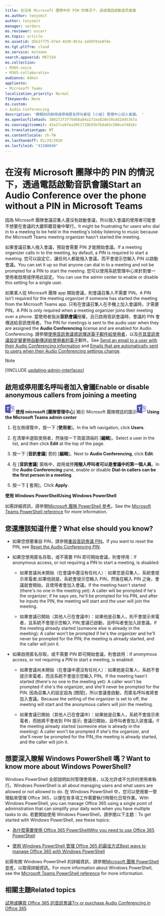 ```yaml
---
title: 在沒有 Microsoft 團隊中的 PIN 的情況下，透過電話啟動音訊會議
ms.author: tonysmit
author: tonysmit
manager: serdars
ms.reviewer: oscarr
ms.topic: article
ms.assetid: d5b1f775-d7ed-4d30-853a-1d49f81e8fde
ms.tgt.pltfrm: cloud
ms.service: msteams
search.appverid: MET150
ms.collection:
- M365-voice
- M365-collaboration
audience: Admin
appliesto:
- Microsoft Teams
localization_priority: Normal
f1keywords: None
ms.custom:
- Audio Conferencing
description: '瞭解如何啟用或停用匿名呼叫者從 [小組] 管理中心加入會議。 '
ms.openlocfilehash: 380272f3f70d68a04a171ea820e391dd2dd5347a
ms.sourcegitcommit: 43a17ce6fea3951719b55bfbda03c500cef4816c
ms.translationtype: MT
ms.contentlocale: zh-TW
ms.lasthandoff: 01/29/2020
ms.locfileid: "41580840"
---
```

# <a name="start-an-audio-conference-over-the-phone-without-a-pin-in-microsoft-teams"></a><span data-ttu-id="208cd-103">在沒有 Microsoft 團隊中的 PIN 的情況下，透過電話啟動音訊會議</span><span class="sxs-lookup"><span data-stu-id="208cd-103">Start an Audio Conference over the phone without a PIN in Microsoft Teams</span></span>

<span data-ttu-id="208cd-104">因為 Microsoft 團隊會議召集人還沒有啟動會議，所以撥入會議的使用者可能會不想要在會議的大廳聆聽音樂中舉行。</span><span class="sxs-lookup"><span data-stu-id="208cd-104">It might be frustrating for users who dial in to a meeting to be held in the meeting's lobby listening to music because the Microsoft Teams meeting organizer hasn't started the meeting.</span></span> 
  
<span data-ttu-id="208cd-105">如果會議召集人撥入會議，預設會需要 PIN 才能開始會議。</span><span class="sxs-lookup"><span data-stu-id="208cd-105">If a meeting organizer calls in to the meeting, by default, a PIN is required to start a meeting.</span></span> <span data-ttu-id="208cd-106">您可以設定它，讓任何人都能撥入會議，而不會提示您輸入 PIN 以啟動會議。</span><span class="sxs-lookup"><span data-stu-id="208cd-106">You can set it up so that anyone can dial in to a meeting and not be prompted for a PIN to start the meeting.</span></span> <span data-ttu-id="208cd-107">您可以使用系統管理中心來針對單一使用者啟用或停用此設定。</span><span class="sxs-lookup"><span data-stu-id="208cd-107">You can use the admin center to enable or disable this setting for a single user.</span></span>
  
<span data-ttu-id="208cd-108">如果某人從 Microsoft 團隊 app 開始會議，則會議召集人不需要 PIN。</span><span class="sxs-lookup"><span data-stu-id="208cd-108">A PIN isn't required for the meeting organizer if someone has started the meeting from the Microsoft Teams app.</span></span> <span data-ttu-id="208cd-109">只有在會議召集人在手機上加入會議時，才需要 PIN。</span><span class="sxs-lookup"><span data-stu-id="208cd-109">A PIN is only required when a meeting organizer joins their meeting over a phone.</span></span> <span data-ttu-id="208cd-110">當使用者指派**音訊會議**授權，且已啟用音訊會議時，會議的 PIN 會傳送給音訊使用者。</span><span class="sxs-lookup"><span data-stu-id="208cd-110">The PIN for meetings is sent to the audio user when they are assigned the **Audio Conferencing** license and are enabled for Audio Conferencing.</span></span> <span data-ttu-id="208cd-111">請參閱[使用音訊會議資訊傳送電子郵件給使用者](send-an-email-to-a-user-with-their-dial-in-information-in-teams.md)，以及[在其音訊會議設定變更時自動傳送給使用者的電子](emails-sent-to-users-when-their-settings-change-in-teams.md)郵件。</span><span class="sxs-lookup"><span data-stu-id="208cd-111">See [Send an email to a user with their Audio Conferencing information](send-an-email-to-a-user-with-their-dial-in-information-in-teams.md) and [Emails that are automatically sent to users when their Audio Conferencing settings change](emails-sent-to-users-when-their-settings-change-in-teams.md).</span></span>

> [!NOTE]
> [!INCLUDE [updating-admin-interfaces](includes/updating-admin-interfaces.md)]
  
## <a name="enable-or-disable-anonymous-callers-from-joining-a-meeting"></a><span data-ttu-id="208cd-112">啟用或停用匿名呼叫者加入會議</span><span class="sxs-lookup"><span data-stu-id="208cd-112">Enable or disable anonymous callers from joining a meeting</span></span>

<span data-ttu-id="208cd-113">![](media/teams-logo-30x30.png) **使用 microsoft [團隊管理中心**] 顯示 Microsoft 團隊標誌的圖示</span><span class="sxs-lookup"><span data-stu-id="208cd-113">![An icon showing the Microsoft Teams logo](media/teams-logo-30x30.png) **Using the Microsoft Teams admin center**</span></span>

1. <span data-ttu-id="208cd-114">在左側導覽中，按一下 [**使用者**]。</span><span class="sxs-lookup"><span data-stu-id="208cd-114">In the left navigation, click **Users**.</span></span> 

2. <span data-ttu-id="208cd-115">在清單中選取使用者，然後按一下頁面頂端的 [**編輯**]。</span><span class="sxs-lookup"><span data-stu-id="208cd-115">Select a user in the list, and then click **Edit** at the top of the page.</span></span> 

3. <span data-ttu-id="208cd-116">按一下 [**音訊會議**] 旁的 [**編輯**]。</span><span class="sxs-lookup"><span data-stu-id="208cd-116">Next to **Audio Conferencing**, click **Edit**.</span></span>

4. <span data-ttu-id="208cd-117">在 [**音訊會議**] 窗格中，啟用或停**用撥入呼叫者可以是會議中的第一個人員**。</span><span class="sxs-lookup"><span data-stu-id="208cd-117">In the **Audio Conferencing** pane, enable or disable **Dial-in callers can be the first person in a meeting**.</span></span>
    
4. <span data-ttu-id="208cd-118">按一下 **[** 套用]。</span><span class="sxs-lookup"><span data-stu-id="208cd-118">Click **Apply**.</span></span> 

<span data-ttu-id="208cd-119">**使用 Windows PowerShell**</span><span class="sxs-lookup"><span data-stu-id="208cd-119">**Using Windows PowerShell**</span></span>
  
<span data-ttu-id="208cd-120">如需詳細資訊，請參閱[Microsoft 團隊 PowerShell 參考](https://docs.microsoft.com/powershell/module/teams/?view=teams-ps)。</span><span class="sxs-lookup"><span data-stu-id="208cd-120">See the [Microsoft Teams PowerShell reference](https://docs.microsoft.com/powershell/module/teams/?view=teams-ps) for more information.</span></span>

## <a name="what-else-should-you-know"></a><span data-ttu-id="208cd-121">您還應該知道什麼？</span><span class="sxs-lookup"><span data-stu-id="208cd-121">What else should you know?</span></span>

- <span data-ttu-id="208cd-122">如果您想要重設 PIN，請參閱[重設音訊會議 PIN](reset-the-audio-conferencing-pin-in-teams.md)。</span><span class="sxs-lookup"><span data-stu-id="208cd-122">If you want to reset the PIN, see [Reset the Audio Conferencing PIN](reset-the-audio-conferencing-pin-in-teams.md).</span></span>
    
- <span data-ttu-id="208cd-123">如果您使用匿名存取，或不需要 PIN 即可開始會議，則會停用：</span><span class="sxs-lookup"><span data-stu-id="208cd-123">If anonymous access, or not requiring a PIN to start a meeting, is disabled:</span></span>
    
  - <span data-ttu-id="208cd-124">如果會議尚未開始（在會議中還沒有任何人）：如果您是召集人，系統會提示來電者;如果他說是，系統會提示您輸入 PIN，然後在輸入 PIN 之後，會議就會開始，且使用者會加入會議。</span><span class="sxs-lookup"><span data-stu-id="208cd-124">If the meeting hasn't started (there's no one in the meeting yet): A caller will be prompted if he's the organizer; if he says yes, he'll be prompted for his PIN, and after he inputs the PIN, the meeting will start and the user will join the meeting.</span></span>
    
  - <span data-ttu-id="208cd-125">如果會議已開始（其他人已在會議中）：如果他是召集人，則不會提示來電者，且系統不會提示您輸入 PIN;會議已啟動，且呼叫者會加入該會議。</span><span class="sxs-lookup"><span data-stu-id="208cd-125">If the meeting already started (someone else is already in the meeting): A caller won't be prompted if he's the organizer and he'll never be prompted for the PIN; the meeting is already started, and the caller will join it.</span></span>
    
- <span data-ttu-id="208cd-126">如果啟用匿名存取，或不需要 PIN 即可開始會議，則會啟用：</span><span class="sxs-lookup"><span data-stu-id="208cd-126">If anonymous access, or not requiring a PIN to start a meeting, is enabled:</span></span>
    
  - <span data-ttu-id="208cd-127">如果會議尚未開始（在會議中還沒有任何人）：如果她是召集人，系統不會提示來電者，而且系統不會提示您輸入 PIN。</span><span class="sxs-lookup"><span data-stu-id="208cd-127">If the meeting hasn't started (there's no one in the meeting yet): A caller won't be prompted if she's the organizer, and she'll never be prompted for the PIN.</span></span> <span data-ttu-id="208cd-128">因為召集人的設定設為 [關閉]，所以會議會啟動，而匿名呼叫者將會加入會議。</span><span class="sxs-lookup"><span data-stu-id="208cd-128">Because the setting of the organizer is set to off, the meeting will start and the anonymous callers will join the meeting.</span></span>
    
  - <span data-ttu-id="208cd-129">如果會議已開始（其他人已在會議中）：如果她是召集人，系統不會提示來電者，而她將不會收到 PIN 提示; 會議已開始，且呼叫者會加入該會議。</span><span class="sxs-lookup"><span data-stu-id="208cd-129">If the meeting already started (someone else is already in the meeting): A caller won't be prompted if she's the organizer, and she'll never be prompted for the PIN,;the meeting is already started, and the caller will join it.</span></span>
    
## <a name="want-to-know-more-about-windows-powershell"></a><span data-ttu-id="208cd-130">想要深入瞭解 Windows PowerShell 嗎？</span><span class="sxs-lookup"><span data-stu-id="208cd-130">Want to know more about Windows PowerShell?</span></span>

<span data-ttu-id="208cd-131">Windows PowerShell 全部說明如何管理使用者，以及允許或不允許的使用者執行。</span><span class="sxs-lookup"><span data-stu-id="208cd-131">Windows PowerShell is all about managing users and what users are allowed or not allowed to do.</span></span> <span data-ttu-id="208cd-132">在 Windows PowerShell 中，您可以使用單一管理點來管理 Office 365，以便在有多項工作需要執行時簡化日常作業。</span><span class="sxs-lookup"><span data-stu-id="208cd-132">With Windows PowerShell, you can manage Office 365 using a single point of administration that can simplify your daily work when you have multiple tasks to do.</span></span> <span data-ttu-id="208cd-133">若要開始使用 Windows PowerShell，請參閱以下主題：</span><span class="sxs-lookup"><span data-stu-id="208cd-133">To get started with Windows PowerShell, see these topics:</span></span>
    
  - [<span data-ttu-id="208cd-134">為什麼需要使用 Office 365 PowerShell</span><span class="sxs-lookup"><span data-stu-id="208cd-134">Why you need to use Office 365 PowerShell</span></span>](https://go.microsoft.com/fwlink/?LinkId=525041)
    
  - [<span data-ttu-id="208cd-135">使用 Windows PowerShell 管理 Office 365 的最佳方式</span><span class="sxs-lookup"><span data-stu-id="208cd-135">Best ways to manage Office 365 with Windows PowerShell</span></span>](https://go.microsoft.com/fwlink/?LinkId=525142)
    
<span data-ttu-id="208cd-136">如需有關 Windows PowerShell 的詳細資訊，請參閱[Microsoft 團隊 PowerShell 參考](https://docs.microsoft.com/powershell/module/teams/?view=teams-ps)，以取得詳細資訊。</span><span class="sxs-lookup"><span data-stu-id="208cd-136">For more information about Windows PowerShell, see the [Microsoft Teams PowerShell reference](https://docs.microsoft.com/powershell/module/teams/?view=teams-ps) for more information.</span></span>
  
## <a name="related-topics"></a><span data-ttu-id="208cd-137">相關主題</span><span class="sxs-lookup"><span data-stu-id="208cd-137">Related topics</span></span>

[<span data-ttu-id="208cd-138">試用或購買 Office 365 的音訊會議</span><span class="sxs-lookup"><span data-stu-id="208cd-138">Try or purchase Audio Conferencing in Office 365</span></span>](/SkypeForBusiness/audio-conferencing-in-office-365/try-or-purchase-audio-conferencing-in-office-365)
